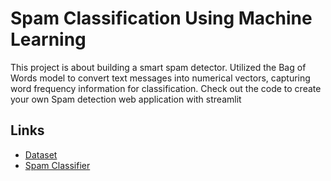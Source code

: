 
# Spam Classification Using Machine Learning

This project is  about building a smart spam detector. Utilized the Bag of Words model to convert text messages into numerical vectors, capturing word frequency information for classification. Check out the code to create your own Spam detection web application with streamlit


## Links

 - [Dataset](https://archive.ics.uci.edu/dataset/228/sms+spam+collection)
 - [Spam Classifier](https://spamclassifier-h3kf6kbce4xadkmeheacvr.streamlit.app/)

